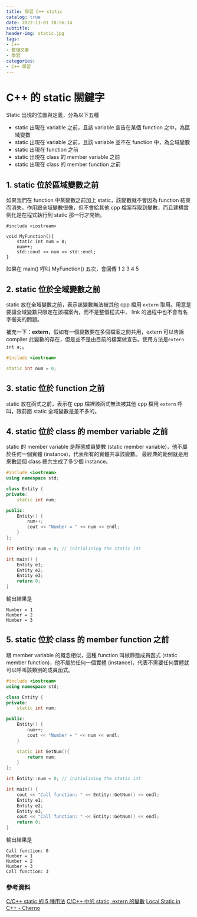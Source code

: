 ```yaml
---
title: 學習 C++ static
catalog: true
date: 2022-11-01 18:56:14
subtitle:
header-img: static.jpg
tags:
- C++
- 整理文章
- 學習
categories:
- C++ 學習
---
```


# C++ 的 static 關鍵字
Static 出現的位置與定義，分為以下五種
- static 出現在 variable 之前，且該 variable 宣告在某個 function 之中，為區域變數
- static 出現在 variable 之前，且該 variable 並不在 function 中，為全域變數
- static 出現在 function 之前
- static 出現在 class 的 member variable 之前
- static 出現在 class 的 member function 之前

## 1. static 位於區域變數之前
如果我們在 function 中某變數之前加上 static，該變數就不會因為 function 結束而消失。作用跟全域變數很像，但不會給其他 cpp 檔案存取到變數，而且建構實例化是在程式執行到 static 那一行才開始。

```cpp=
#include <iostream>

void MyFunction(){
    static int num = 0;
    num++;
    std::cout << num << std::endl;
}
```
如果在 main() 呼叫 MyFunction() 五次，會回傳 
1
2
3
4
5


## 2. static 位於全域變數之前
static 放在全域變數之前，表示該變數無法被其他 cpp 檔用 `extern` 取用。用意是要讓全域變數只限定在該檔案內，而不是整個程式中， link 的過程中也不會有名字衝突的問題。

補充一下：**extern**，假如有一個變數要在多個檔案之間共用，extern 可以告訴 compiler 此變數的存在，但是並不是由目前的檔案做宣告。使用方法是`extern int a;`。

```cpp
#include <iostream>

static int num = 0;
```

## 3. static 位於 function 之前
static 放在函式之前，表示在 cpp 檔裡該函式無法被其他 cpp 檔用 `extern` 呼叫，跟前面 static 全域變數是差不多的。


## 4. static 位於 class 的 member variable 之前
static 的 member variable 是靜態成員變數 (static member variable)，他不屬於任何一個實體 (instance)，代表所有的實體共享該變數。
最經典的範例就是用來數這個 class 總共生成了多少個 instance。

```cpp
#include <iostream>
using namespace std;

class Entity {
private:
    static int num;

public:
    Entity() {
        num++;
        cout << "Number = " << num << endl;
    }
};

int Entity::num = 0; // initializing the static int

int main() {
    Entity e1;
    Entity e2;
    Entity e3;
    return 0;
}
```
輸出結果是
```
Number = 1
Number = 2
Number = 3
```

## 5. static 位於 class 的 member function 之前
跟 member variable 的概念相似，這種 function 叫做靜態成員函式 (static member function)，他不屬於任何一個實體 (instance)，代表不需要任何實體就可以呼叫該類別的成員函式。

```cpp
#include <iostream>
using namespace std;

class Entity {
private:
    static int num;

public:
    Entity() {
        num++;
        cout << "Number = " << num << endl;
    }

    static int GetNum(){
        return num;
    }
};

int Entity::num = 0; // initializing the static int

int main() {
    cout << "Call function: " << Entity::GetNum() << endl;
    Entity e1;
    Entity e2;
    Entity e3;
    cout << "Call function: " << Entity::GetNum() << endl;
    return 0;
}
```
輸出結果是
```
Call function: 0
Number = 1
Number = 2
Number = 3
Call function: 3
```

### 參考資料
[C/C++ static 的 5 種用法](https://shengyu7697.github.io/cpp-static/)
[C/C++ 中的 static, extern 的變數](https://medium.com/@alan81920/c-c-%E4%B8%AD%E7%9A%84-static-extern-%E7%9A%84%E8%AE%8A%E6%95%B8-9b42d000688f)
[Local Static in C++ - Cherno](https://www.youtube.com/watch?v=f7mtWD9GdJ4&list=PLlrATfBNZ98dudnM48yfGUldqGD0S4FFb&index=48&ab_channel=TheCherno)